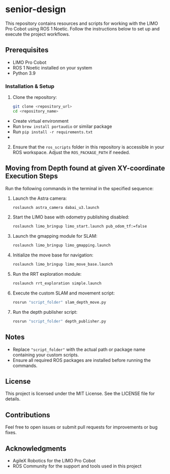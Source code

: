 # senior-design
This repository contains resources and scripts for working with the LIMO Pro Cobot using ROS 1 Noetic. Follow the instructions below to set up and execute the project workflows.


## Prerequisites
- LIMO Pro Cobot
- ROS 1 Noetic installed on your system
- Python 3.9

### Installation & Setup

1. Clone the repository:
   ```bash
   git clone <repository_url>
   cd <repository_name>
   ```
- Create virtual environment
- Run `brew install portaudio` or similar package
- Run `pip install -r requirements.txt`
- 
2. Ensure that the `ros_scripts` folder in this repository is accessible in your ROS workspace. Adjust the `ROS_PACKAGE_PATH` if needed.

## Moving from Depth found at given XY-coordinate Execution Steps
Run the following commands in the terminal in the specified sequence:

1. Launch the Astra camera:
   ```bash
   roslaunch astra_camera dabai_u3.launch
   ```

2. Start the LIMO base with odometry publishing disabled:
   ```bash
   roslaunch limo_bringup limo_start.launch pub_odom_tf:=false
   ```

3. Launch the gmapping module for SLAM:
   ```bash
   roslaunch limo_bringup limo_gmapping.launch
   ```

4. Initialize the move base for navigation:
   ```bash
   roslaunch limo_bringup limo_move_base.launch
   ```

5. Run the RRT exploration module:
   ```bash
   roslaunch rrt_exploration simple.launch
   ```

6. Execute the custom SLAM and movement script:
   ```bash
   rosrun "script_folder" slam_depth_move.py
   ```

7. Run the depth publisher script:
   ```bash
   rosrun "script_folder" depth_publisher.py
   ```

## Notes
- Replace `"script_folder"` with the actual path or package name containing your custom scripts.
- Ensure all required ROS packages are installed before running the commands.

## License
This project is licensed under the MIT License. See the LICENSE file for details.

## Contributions
Feel free to open issues or submit pull requests for improvements or bug fixes.

## Acknowledgments
- AgileX Robotics for the LIMO Pro Cobot
- ROS Community for the support and tools used in this project

